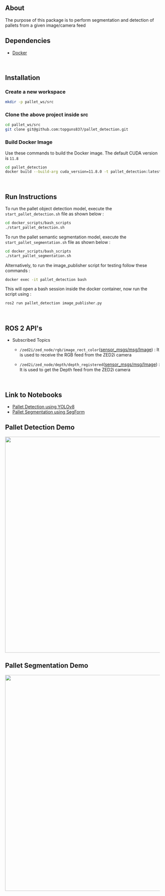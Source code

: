 ## About

The purpose of this package is to perform segmentation and detection of pallets from a given image/camera feed
<br>

## Dependencies

- [Docker](https://docs.docker.com/engine/install/)
<br>

## Installation

### Create a new workspace

```bash
mkdir -p pallet_ws/src
```
### Clone the above project inside src

```bash
cd pallet_ws/src
git clone git@github.com:topguns837/pallet_detection.git
```

### Build Docker Image 
        
Use these commands to build the Docker image. The default CUDA version is `11.8`
```bash
cd pallet_detection
docker build --build-arg cuda_version=11.8.0 -t pallet_detection:latest .
```
<br>


## Run Instructions

To run the pallet object detection model, execute the `start_pallet_detection.sh` file as shown below :

```bash
cd docker_scripts/bash_scripts
./start_pallet_detection.sh
```

To run the pallet semantic segmentation model, execute the `start_pallet_segmentation.sh` file as shown below :

```bash
cd docker_scripts/bash_scripts
./start_pallet_segmentation.sh
```

Alternatively, to run the image_publisher script for testing follow these commands :

```bash
docker exec -it pallet_detection bash
```
This will open a bash session inside the docker container, now run the script using :

```bash
ros2 run pallet_detection image_publisher.py
```

<br>

## ROS 2 API's

- Subscribed Topics 

    - `/zed2i/zed_node/rgb/image_rect_color`([sensor_msgs/msg/Image](https://docs.ros.org/en/noetic/api/sensor_msgs/html/msg/Image.html)) : 
            It is used to receive the RGB feed from the ZED2i camera

    - `/zed2i/zed_node/depth/depth_registered`([sensor_msgs/msg/Image](https://docs.ros.org/en/noetic/api/sensor_msgs/html/msg/Image.html)) : 
            It is used to get the Depth feed from the ZED2i camera
<br>


## Link to Notebooks

- [Pallet Detection using YOLOv8](https://colab.research.google.com/drive/1PuOnagpb5IB4oiAFp1_wxQlE78O-GwnD?usp=sharing)
- [Pallet Segmentation using SegForm](https://colab.research.google.com/drive/1Of36gTsnxTC9qJnbSqNIBXfn9_QPPjQK?usp=sharing)

## Pallet Detection Demo

<img src="res/pallet_detection.gif" width=700>

## Pallet Segmentation Demo

<img src="res/pallet_segmentation.gif" width=700>
